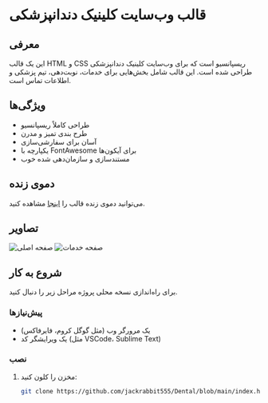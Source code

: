 # قالب وب‌سایت کلینیک دندانپزشکی

## معرفی
این یک قالب HTML و CSS ریسپانسیو است که برای وب‌سایت کلینیک دندانپزشکی طراحی شده است. این قالب شامل بخش‌هایی برای خدمات، نوبت‌دهی، تیم پزشکی و اطلاعات تماس است.

## ویژگی‌ها
- طراحی کاملاً ریسپانسیو
- طرح بندی تمیز و مدرن
- آسان برای سفارشی‌سازی
- یکپارچه با FontAwesome برای آیکون‌ها
- مستندسازی و سازمان‌دهی شده خوب

## دموی زنده
می‌توانید دموی زنده قالب را [اینجا](#) مشاهده کنید.

## تصاویر
![صفحه اصلی](screenshots/home.png)
![صفحه خدمات](screenshots/services.png)

## شروع به کار
برای راه‌اندازی نسخه محلی پروژه مراحل زیر را دنبال کنید.

### پیش‌نیازها
- یک مرورگر وب (مثل گوگل کروم، فایرفاکس)
- یک ویرایشگر کد (مثل VSCode، Sublime Text)

### نصب
1. مخزن را کلون کنید:
   ```sh
   git clone https://github.com/jackrabbit555/Dental/blob/main/index.html
